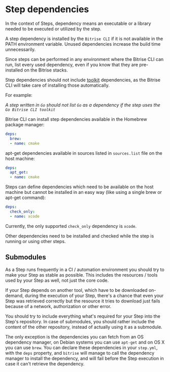 # Step dependencies

In the context of Steps, dependency means an executable or a library needed to be executed or utilized by the step.

A step dependency is installed by the `Bitrise CLI` if it is not available in the PATH environment variable. Unused dependencies increase the build time unnecessarily.

Since steps can be performed in any environment where the Bitrise CLI can run, list every used dependency, even if you know that they are pre-installed on the Bitrise stacks.

Step dependencies should not include [toolkit](https://github.com/bitrise-io/bitrise/blob/master/_docs/bitrise-yml-format-spec.md#step-properties) dependencies, as the Bitrise CLI will take care of installing those automatically.

For example:

_A step written in `Go` should not list `Go` as a dependency if the step uses the `Go Bitrise CLI toolkit`_

Bitrise CLI can install step dependencies available in the Homebrew package manager:

```YAML
deps:
  brew:
  - name: cmake
```

apt-get dependencies available in sources listed in `sources.list` file on the host machine:

```YAML
deps:
  apt_get:
  - name: cmake
```

Steps can define dependencies which need to be available on the host machine but cannot be installed in an easy way (like using a single brew or apt-get command):

```YAML
deps:
  check_only:
  - name: xcode
```

Currently, the only supported `check_only` dependency is `xcode`.

Other dependencies need to be installed and checked while the step is running or using other steps.

## Submodules

As a Step runs frequently in a CI / automation environment you should try to make your Step as stable as possible.
This includes the resources / tools used by your Step as well, not just the core code.

If your Step depends on another tool, which have to be downloaded on-demand, during the execution
of your Step, there's a chance that even your Step was retrieved correctly but the
resource it tries to download just fails because of a network, authorization or other error.

You should try to include everything what's required for your Step into the Step's repository.
In case of submodules, you should rather include the content of the other repository,
instead of actually using it as a submodule.

The only exception is the dependencies you can fetch from an OS dependency manager,
on Debian systems you can use `apt-get` and on OS X you can use `brew`.
You can declare these dependencies in your `step.yml`, with the `deps` property,
and `bitrise` will manage to call the dependency manager to install the dependency,
and will fail before the Step execution in case it can't retrieve the dependency.
